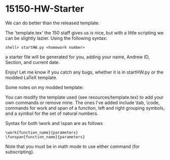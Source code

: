 # 15150-HW-Starter
We can do better than the released template.

The 'template.tex' the 150 staff gives us is nice, but with a little scripting
we can be slightly lazier. Using the following syntax:

    shell> startHW.py <homework number>

a starter file will be generated for you, adding your name, Andrew ID, Section,
and current date.

Enjoy! Let me know if you catch any bugs, whether it is in startHW.py or
the modded LaTeX template.

Some notes on my modded template:

You can modify the template used (see resources/template.tex) to add your
own commands or remove mine. The ones I've added include \tab, \code, commands
for work and span of a function, left and right grouping symbols, and a symbol
for the set of natural numbers.

Syntax for both \work and \span are as follows

    \work{function_name}{parameters}
    \funspan{function_name}{parameters}

Note that you must be in math mode to use either command (for subscripting).
